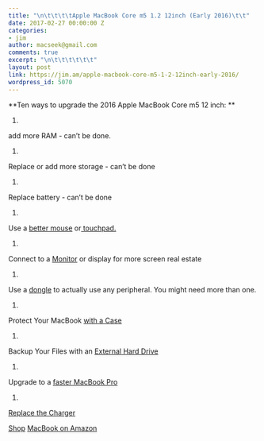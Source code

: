 ```yaml
---
title: "\n\t\t\t\tApple MacBook Core m5 1.2 12inch (Early 2016)\t\t"
date: 2017-02-27 00:00:00 Z
categories:
- jim
author: macseek@gmail.com
comments: true
excerpt: "\n\t\t\t\t\t\t"
layout: post
link: https://jim.am/apple-macbook-core-m5-1-2-12inch-early-2016/
wordpress_id: 5070
---
```


**Ten ways to  upgrade the 2016 Apple MacBook Core m5 12 inch: **






  1. 



add more RAM - can’t be done.






  1. 



Replace or add  more storage - can’t be done






  1. 



Replace battery - can’t be done






  1. 



Use a [better mouse](http://amzn.to/2lKet5j)  or[ touchpad. ](http://amzn.to/2mtsMcX)






  1. 



Connect to a [Monitor](http://amzn.to/2lekLXw) or display for more screen real estate






  1. 



Use a [dongle](http://amzn.to/2mAo5NN) to actually use any peripheral. You might need more than one.






  1. 



Protect Your MacBook [with a Case](http://amzn.to/2lKqd81)






  1. 



Backup Your Files with an [External Hard Drive](http://amzn.to/2mAoboq)






  1. 



Upgrade to a [faster MacBook Pro](http://amzn.to/2mADBcl)






  1. 



[Replace the Charger](http://amzn.to/2mknfsi)




[Shop](http://amzn.to/2lVoJIx) [ MacBook on Amazon](http://amzn.to/2lVoJIx)


		
